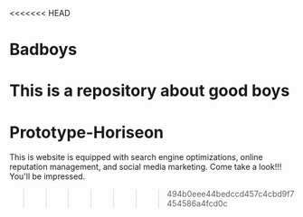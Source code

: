 <<<<<<< HEAD
# Badboys
This is a repository about good boys
=======
# Prototype-Horiseon
This is website is equipped with search engine optimizations, online reputation management, and social media marketing. Come take a look!!! You'll be impressed. 
>>>>>>> 494b0eee44bedccd457c4cbd9f7454586a4fcd0c
